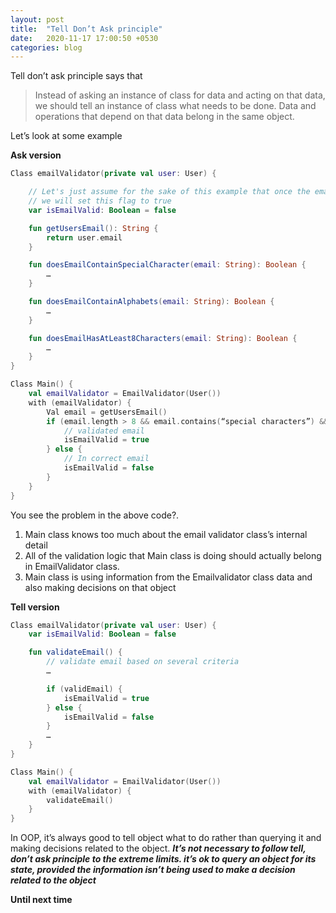 ```yaml
---
layout: post
title:  "Tell Don’t Ask principle"
date:   2020-11-17 17:00:50 +0530
categories: blog
---
```



Tell don’t ask principle says that 

> Instead of asking an instance of class for data and acting on that data, we should tell an instance of class what needs to be done. Data and operations that depend on that data belong in the same object.

Let’s look at some example

**Ask version**

```kotlin
Class emailValidator(private val user: User) {

	// Let's just assume for the sake of this example that once the email is validated
	// we will set this flag to true
	var isEmailValid: Boolean = false

	fun getUsersEmail(): String {
		return user.email
	}

	fun doesEmailContainSpecialCharacter(email: String): Boolean {
		…
	}

	fun doesEmailContainAlphabets(email: String): Boolean {
		…
	}

	fun doesEmailHasAtLeast8Characters(email: String): Boolean {
		…
	}
}

Class Main() {
	val emailValidator = EmailValidator(User())
	with (emailValidator) {
		Val email = getUsersEmail()
		if (email.length > 8 && email.contains(“special characters”) && email.contains(“at least 1 number”)) {
			// validated email
			isEmailValid = true
		} else {
			// In correct email
			isEmailValid = false
		}
	}
}
```

You see the problem in the above code?.

1. Main class knows too much about the email validator class’s internal detail
2. All of the validation logic that Main class is doing should actually belong in EmailValidator class.
3. Main class is using information from the Emailvalidator class data and also making decisions on that object



**Tell version**

```kotlin
Class emailValidator(private val user: User) {
	var isEmailValid: Boolean = false

	fun validateEmail() {
		// validate email based on several criteria
		…

		if (validEmail) {
			isEmailValid = true
		} else {
			isEmailValid = false
		}
		…
	}
}

Class Main() {
	val emailValidator = EmailValidator(User())
	with (emailValidator) {
		validateEmail()
	}
}
```

In OOP, it’s always good to tell object what to do rather than querying it and making decisions related to the object. ***It’s not necessary to follow tell, don’t ask principle to the extreme limits. it’s ok to query an object for its state, provided the information isn’t being used to make a decision related to the object***

**Until next time**